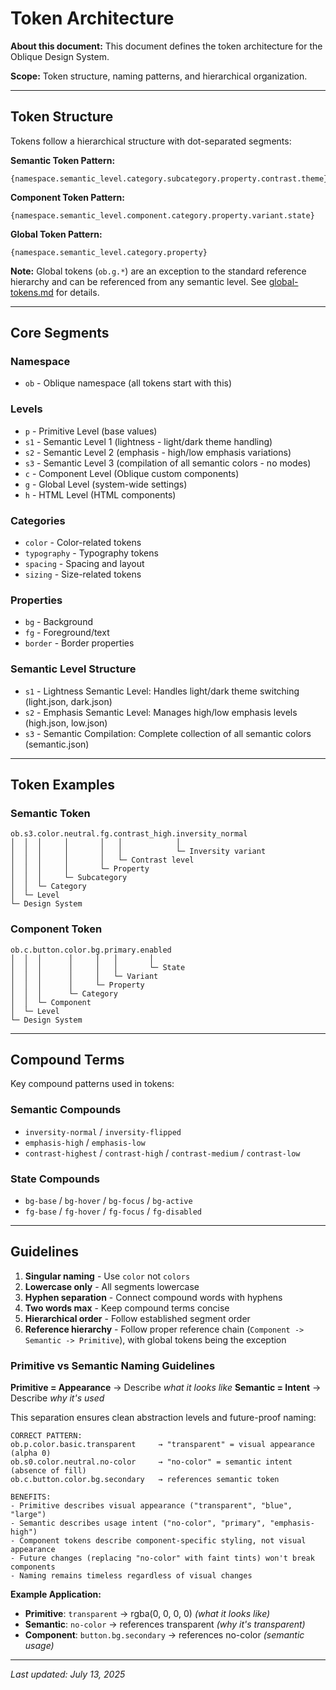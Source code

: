 # Token Architecture

**About this document:** This document defines the token architecture for the Oblique Design System.

**Scope:** Token structure, naming patterns, and hierarchical organization.

---

## Token Structure

Tokens follow a hierarchical structure with dot-separated segments:

**Semantic Token Pattern:**
```
{namespace.semantic_level.category.subcategory.property.contrast.theme}
```

**Component Token Pattern:**
```
{namespace.semantic_level.component.category.property.variant.state}
```

**Global Token Pattern:**
```
{namespace.semantic_level.category.property}
```

**Note:** Global tokens (`ob.g.*`) are an exception to the standard reference hierarchy and can be referenced from any semantic level. See [global-tokens.md](./global-tokens.md) for details.

---

## Core Segments

### **Namespace**
- `ob` - Oblique namespace (all tokens start with this)

### **Levels**
- `p` - Primitive Level (base values)
- `s1` - Semantic Level 1 (lightness - light/dark theme handling)
- `s2` - Semantic Level 2 (emphasis - high/low emphasis variations)
- `s3` - Semantic Level 3 (compilation of all semantic colors - no modes)
- `c` - Component Level (Oblique custom components)
- `g` - Global Level (system-wide settings)
- `h` - HTML Level (HTML components)

### **Categories**
- `color` - Color-related tokens
- `typography` - Typography tokens
- `spacing` - Spacing and layout
- `sizing` - Size-related tokens

### **Properties**
- `bg` - Background
- `fg` - Foreground/text
- `border` - Border properties

### **Semantic Level Structure**
- `s1` - Lightness Semantic Level: Handles light/dark theme switching (light.json, dark.json)
- `s2` - Emphasis Semantic Level: Manages high/low emphasis levels (high.json, low.json)
- `s3` - Semantic Compilation: Complete collection of all semantic colors (semantic.json)

---

## Token Examples

### **Semantic Token**
```
ob.s3.color.neutral.fg.contrast_high.inversity_normal
│  │  │     │       │   │            │
│  │  │     │       │   │            └─ Inversity variant
│  │  │     │       │   └─ Contrast level
│  │  │     │       └─ Property
│  │  │     └─ Subcategory
│  │  └─ Category
│  └─ Level
└─ Design System
```

### **Component Token**
```
ob.c.button.color.bg.primary.enabled
│  │  │      │     │   │       │
│  │  │      │     │   │       └─ State
│  │  │      │     │   └─ Variant
│  │  │      │     └─ Property
│  │  │      └─ Category
│  │  └─ Component
│  └─ Level
└─ Design System
```

---

## Compound Terms

Key compound patterns used in tokens:

### **Semantic Compounds**
- `inversity-normal` / `inversity-flipped`
- `emphasis-high` / `emphasis-low`
- `contrast-highest` / `contrast-high` / `contrast-medium` / `contrast-low`

### **State Compounds**
- `bg-base` / `bg-hover` / `bg-focus` / `bg-active`
- `fg-base` / `fg-hover` / `fg-focus` / `fg-disabled`

---

## Guidelines

1. **Singular naming** - Use `color` not `colors`
2. **Lowercase only** - All segments lowercase
3. **Hyphen separation** - Connect compound words with hyphens
4. **Two words max** - Keep compound terms concise
5. **Hierarchical order** - Follow established segment order
6. **Reference hierarchy** - Follow proper reference chain (`Component -> Semantic -> Primitive`), with global tokens being the exception

### **Primitive vs Semantic Naming Guidelines**

**Primitive = Appearance** → Describe *what it looks like*
**Semantic = Intent** → Describe *why it's used*

This separation ensures clean abstraction levels and future-proof naming:

```
CORRECT PATTERN:
ob.p.color.basic.transparent     → "transparent" = visual appearance (alpha 0)
ob.s0.color.neutral.no-color     → "no-color" = semantic intent (absence of fill)
ob.c.button.color.bg.secondary   → references semantic token

BENEFITS:
- Primitive describes visual appearance ("transparent", "blue", "large")
- Semantic describes usage intent ("no-color", "primary", "emphasis-high")  
- Component tokens describe component-specific styling, not visual appearance
- Future changes (replacing "no-color" with faint tints) won't break components
- Naming remains timeless regardless of visual changes
```

**Example Application:**
- **Primitive**: `transparent` → rgba(0, 0, 0, 0) *(what it looks like)*
- **Semantic**: `no-color` → references transparent *(why it's transparent)*
- **Component**: `button.bg.secondary` → references no-color *(semantic usage)*

---

*Last updated: July 13, 2025*
